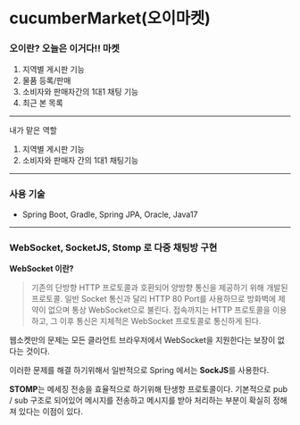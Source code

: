 # cucumberMarket(오이마켓)

### 오이란? 오늘은 이거다!! 마켓

1. 지역별 게시판 기능
2. 물품 등록/판매
3. 소비자와 판매자간의 1대1 채팅 기능
4. 최근 본 목록

---
내가 맡은 역할
1. 지역별 게시판 기능
2. 소비자와 판매자 간의 1대1 채팅기능

---
### 사용 기술
- Spring Boot, Gradle, Spring JPA, Oracle, Java17

--- 
### WebSocket, SocketJS, Stomp 로 다중 채팅방 구현

**WebSocket 이란?**

> 기존의 단방향 HTTP 프로토콜과 호환되어 양방향 통신을 제공하기 위해 개발된 프로토콜.
> 일반 Socket 통신과 달리 HTTP 80 Port를 사용하므로 방화벽에 제약이 없으며 통상 WebSocket으로 불린다.
> 접속까지는 HTTP 프로토콜을 이용하고, 그 이후 통신은 지체적은 WebSocket 프로토콜로 통신하게 된다.

웹소켓만의 문제는 모든 클라언트 브라우저에서 WebSocket을 지원한다는 보장이 없다는 것이다.

이러한 문제를 해결 하기위해서 일반적으로 Spring 에서는 **SockJS**를 사용한다.

**STOMP**는 메세징 전송을 효율적으로 하기위해 탄생항 프로토콜이다.
기본적으로 pub / sub 구조로 되어있어 메시지를 전송하고 메시지를 받아 처리하는 부분이 확실히 정해져 있다는 이점이 있다.


